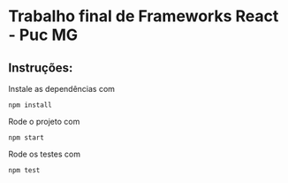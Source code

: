 # Trabalho final de Frameworks React - Puc MG

## Instruções:

Instale as dependências com

```npm install```

Rode o projeto com

```npm start```

Rode os testes com

```npm test```

